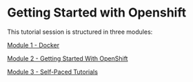 # Getting Started with Openshift

This tutorial session is structured in three modules:

[Module 1 - Docker]("1%20-%20Docker.md")

[Module 2 - Getting Started With OpenShift]("2%20-%20Getting%20Started%20With%20OpenShift.md")

[Module 3 - Self-Paced Tutorials]("3%20-%20Self-Paced%20Tutorials.md")
